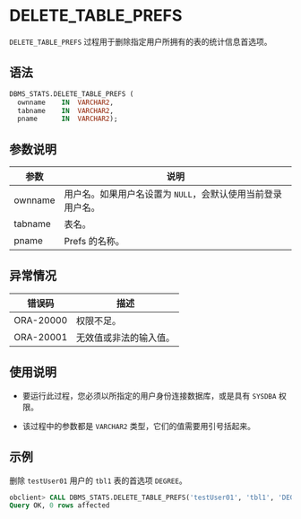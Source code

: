 # DELETE_TABLE_PREFS 

`DELETE_TABLE_PREFS` 过程用于删除指定用户所拥有的表的统计信息首选项。

## 语法 

```sql
DBMS_STATS.DELETE_TABLE_PREFS (
  ownname    IN  VARCHAR2,
  tabname    IN  VARCHAR2,
  pname      IN  VARCHAR2);
```

## 参数说明 

|   参数    |                说明              |
|---------|-----------------------------------|
| ownname | 用户名。如果用户名设置为 `NULL`，会默认使用当前登录用户名。 |
| tabname | 表名。                               |
| pname   | Prefs 的名称。                       |



## 异常情况 

|    错误码   |     描述     |
|-----------|-------------|
| ORA-20000 | 权限不足。       |
| ORA-20001 | 无效值或非法的输入值。 |



## 使用说明 

* 要运行此过程，您必须以所指定的用户身份连接数据库，或是具有 `SYSDBA` 权限。 

* 该过程中的参数都是 `VARCHAR2` 类型，它们的值需要用引号括起来。


## 示例 

删除 `testUser01` 用户的 `tbl1` 表的首选项 `DEGREE`。

```sql
obclient> CALL DBMS_STATS.DELETE_TABLE_PREFS('testUser01', 'tbl1', 'DEGREE');
Query OK, 0 rows affected
```